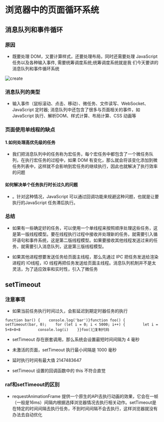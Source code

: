 # 浏览器中的页面循环系统

## 消息队列和事件循环

### 原因

* 既要处理 DOM，又要计算样式，还要处理布局，同时还需要处理 JavaScript 任务以及各种输入事件, 需要统筹调度系统;统筹调度系统就是我
们今天要讲的消息队列和事件循环系统

![create](/Occam-s-Razor.github.io/networkIo.jpg)

### 消息队列的类型

* 输入事件（鼠标滚动、点击、移动）、微任务、文件读写、WebSocket、JavaScript 定时器; 消息队列中还包含了很多与页面相关的事件，如 JavaScript 执行、解析DOM、样式计算、布局计算、CSS 动画等

### 页面使用单线程的缺点


#### 1.如何处理高优先级的任务

* 我们把消息队列中的任务称为宏任务，每个宏任务中都包含了一个微任务队列，在执行宏任务的过程中，如果 DOM 有变化，那么就会将该变化添加到微任务列表中，这样就不会影响到宏任务的继续执行，因此也就解决了执行效率的问题


#### 如何解决单个任务执行时长过久的问题

* 。针对这种情况，JavaScript 可以通过回调功能来规避这种问题，也就是让要执行的JavaScript 任务滞后执行。


### 总结

* 如果有一些确定好的任务，可以使用一个单线程来按照顺序处理这些任务，这是第一版线程模型。要在线程执行过程中接收并处理新的任务，就需要引入循环语句和事件系统，这是第二版线程模型。如果要接收其他线程发送过来的任务，就需要引入消息队列，这是第三版线程模型。

* 如果其他进程想要发送任务给页面主线程，那么先通过 IPC 把任务发送给渲染进程的 IO线程，IO 线程再把任务发送给页面主线程。消息队列机制并不是太灵活，为了适应效率和实时性，引入了微任务

## setTimeout

### 注意事项
* 如果当前任务执行时间过久，会影延迟到期定时器任务的执行


```
function bar() {    console.log('bar')}function foo() {    setTimeout(bar, 0);    for (let i = 0; i < 5000; i++) {        let i = 5+8+8+8        console.log(i)    }}foo()复制代码
```

* setTimeout 存在嵌套调用，那么系统会设置最短时间间隔为 4 毫秒

* 未激活的页面，setTimeout 执行最小间隔是 1000 毫秒

* 延时执行时间有最大值  2147483647

* setTimeout 设置的回调函数中的 this 不符合直觉

### raf和setTimeout的区别


* requestAnimationFrame 提供一个原生的API去执行动画的效果，它会在一帧（一般是16ms）间隔内根据选择浏览器情况去执行相关动作。setTimeout是在特定的时间间隔去执行任务，不到时间间隔不会去执行，这样浏览器就没有办法去自动优化

